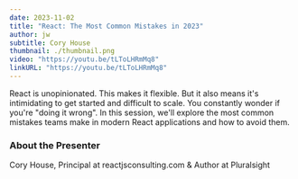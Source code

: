 ```yaml
---
date: 2023-11-02
title: "React: The Most Common Mistakes in 2023"
author: jw
subtitle: Cory House
thumbnail: ./thumbnail.png
video: "https://youtu.be/tLToLHRmMq8"
linkURL: "https://youtu.be/tLToLHRmMq8"
---
```


React is unopinionated. This makes it flexible. But it also means it's intimidating to get started and difficult to scale. You constantly wonder if you're "doing it wrong". In this session, we'll explore the most common mistakes teams make in modern React applications and how to avoid them.

### About the Presenter

Cory House, Principal at reactjsconsulting.com & Author at Pluralsight
